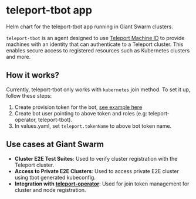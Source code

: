 # teleport-tbot app

Helm chart for the teleport-tbot app running in Giant Swarm clusters.

`teleport-tbot` is an agent designed to use [Teleport Machine ID](https://goteleport.com/docs/enroll-resources/machine-id/getting-started/) to provide machines with an identity that can authenticate to a Teleport cluster. This enables secure access to registered resources such as Kubernetes clusters and more.

## How it works?

Currently, teleport-tbot only works with `kubernetes` join method. To set it up, follow these steps:
1. Create provision token for the bot, [see example here](https://github.com/giantswarm/teleport-fleet/blob/main/kubernetes/shared/templates/bot-glippy-token.yaml)
2. Create bot user pointing to above token and roles (e.g: teleport-operator, teleport-tbot).
3. In values.yaml, set `teleport.tokenName` to above bot token name.

## Use cases at Giant Swarm

- **Cluster E2E Test Suites**: Used to verify cluster registration with the Teleport cluster.
- **Access to Private E2E Clusters**: Used to access private E2E cluster using tbot generated kubeconfig.
- **Integration with [teleport-operator](https://github.com/giantswarm/teleport-operator)**: Used for join token management for cluster and node registration.
